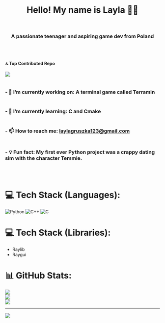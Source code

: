 <h1 align="center">Hello! My name is Layla 🏳️‍⚧️</h1><br>
<h3 align="center">A passionate teenager and aspiring game dev from Poland</h3>
<br><br>


#### 🔝 Top Contributed Repo
![](https://github-contributor-stats.vercel.app/api?username=LaylaTheLis&limit=5&theme=dark&combine_all_yearly_contributions=true)
<br><br>



### - 🤖 I’m currently working on: **A terminal game called Terramin**<br><br>
### - 📖 I’m currently learning: **C and Cmake**<br><br>
### - 📫 How to reach me: **laylagruszka123@gmail.com**<br><br>
### - 💡 Fun fact: **My first ever Python project was a crappy dating sim with the character Temmie.**
<br><br>

# 💻 Tech Stack (Languages):
![Python](https://img.shields.io/badge/python-3670A0?style=for-the-badge&logo=python&logoColor=ffdd54)
![C++](https://img.shields.io/badge/c++-%2300599C.svg?style=for-the-badge&logo=c%2B%2B&logoColor=white)
![C](https://img.shields.io/badge/c-%2300599C.svg?style=for-the-badge&logo=c&logoColor=white) 
# 💻 Tech Stack (Libraries):
  - Raylib
  - Raygui

# 📊 GitHub Stats:
![](https://github-readme-streak-stats.herokuapp.com/?user=LaylaTheLis&theme=dark&hide_border=false)<br/>
![](https://github-readme-stats.vercel.app/api?username=LaylaTheLis&theme=dark&hide_border=false&include_all_commits=false&count_private=false)<br/>
![](https://github-readme-stats.vercel.app/api/top-langs/?username=LaylaTheLis&theme=dark&hide_border=false&include_all_commits=false&count_private=false&layout=compact)


---
[![](https://visitcount.itsvg.in/api?id=LaylaTheLis&icon=0&color=0)](https://visitcount.itsvg.in)

<!-- Proudly created with GPRM ( https://gprm.itsvg.in ) -->
